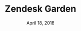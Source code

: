 ---
date: April 18, 2018
title: Zendesk Garden
company: Zendesk
link: https://garden.zendesk.com/
image: images/systems/zendesk.jpg
description: Welcome to our curated collection of UI goodness, the Zendesk Garden. The Garden is where we grow user interface components for Zendesk products.

---